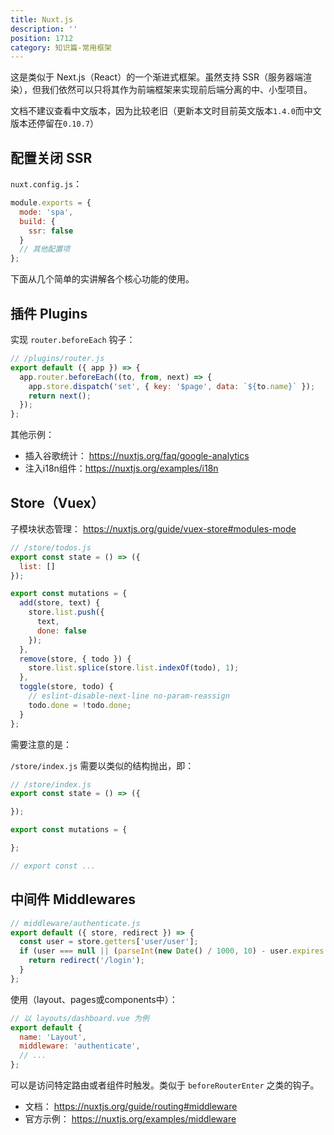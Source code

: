 ```yaml
---
title: Nuxt.js
description: ''
position: 1712
category: 知识篇-常用框架
---
```


这是类似于 Next.js（React）的一个渐进式框架。虽然支持 SSR（服务器端渲染），但我们依然可以只将其作为前端框架来实现前后端分离的中、小型项目。

文档不建议查看中文版本，因为比较老旧（更新本文时目前英文版本`1.4.0`而中文版本还停留在`0.10.7`）

## 配置关闭 SSR

`nuxt.config.js`：

```js
module.exports = {
  mode: 'spa',
  build: {
    ssr: false
  }
  // 其他配置项
};
```

下面从几个简单的实讲解各个核心功能的使用。

## 插件 Plugins

实现 `router.beforeEach` 钩子：

```js
// /plugins/router.js
export default ({ app }) => {
  app.router.beforeEach((to, from, next) => {
    app.store.dispatch('set', { key: '$page', data: `${to.name}` });
    return next();
  });
};
```

其他示例：

- 插入谷歌统计： <https://nuxtjs.org/faq/google-analytics>
- 注入i18n组件：<https://nuxtjs.org/examples/i18n>

## Store（Vuex）

子模块状态管理： <https://nuxtjs.org/guide/vuex-store#modules-mode>

```js
// /store/todos.js
export const state = () => ({
  list: []
});

export const mutations = {
  add(store, text) {
    store.list.push({
      text,
      done: false
    });
  },
  remove(store, { todo }) {
    store.list.splice(store.list.indexOf(todo), 1);
  },
  toggle(store, todo) {
    // eslint-disable-next-line no-param-reassign
    todo.done = !todo.done;
  }
};
```

需要注意的是：

`/store/index.js` 需要以类似的结构抛出，即：


```js
// /store/index.js
export const state = () => ({

});

export const mutations = {

};

// export const ...
```

## 中间件 Middlewares


```js
// middleware/authenticate.js
export default ({ store, redirect }) => {
  const user = store.getters['user/user'];
  if (user === null || (parseInt(new Date() / 1000, 10) - user.expires > 0)) {
    return redirect('/login');
  }
};
```

使用（layout、pages或components中）：

```js
// 以 layouts/dashboard.vue 为例
export default {
  name: 'Layout',
  middleware: 'authenticate',
  // ...
};
```

可以是访问特定路由或者组件时触发。类似于 `beforeRouterEnter` 之类的钩子。

- 文档： <https://nuxtjs.org/guide/routing#middleware>
- 官方示例： <https://nuxtjs.org/examples/middleware>
